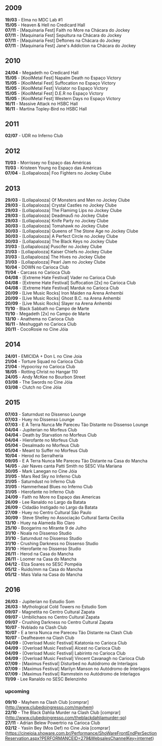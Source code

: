 ## 2009

__19/03__ - Elma no MDC Lab #1  
__15/05__ - Heaven & Hell no Credicard Hall  
__07/11__ - [Maquinaria Fest] Faith no More na Chácara do Jockey  
__07/11__ - [Maquinaria Fest] Sepultura na Chácara do Jockey  
__07/11__ - [Maquinaria Fest] Deftones na Chácara do Jockey  
__07/11__ - [Maquinaria Fest] Jane's Addiction na Chácara do Jockey  

## 2010

__24/04__ - Megadeth no Credicard Hall  
__15/05__ - [KoolMetal Fest] Napalm Death no Espaço Victory  
__15/05__ - [KoolMetal Fest] Suffocation no Espaço Victory  
__15/05__ - [KoolMetal Fest] Violator no Espaço Victory  
__15/05__ - [KoolMetal Fest] D.E.R no Espaço Victory  
__15/05__ - [KoolMetal Fest] Western Days no Espaço Victory  
__16/11__ - Massive Attack no HSBC Hall  
__16/11__ - Martina Topley-Bird no HSBC Hall  

## 2011

__02/07__ - UDR no Inferno Club  

## 2012

__11/03__ - Morrissey no Espaço das Américas  
__11/03__ - Kristeen Young no Espaço das Américas  
__07/04__ - [Lollapalooza] Foo Fighters no Jockey Clube  

## 2013

__29/03__ - [Lollapalooza] Of Monsters and Men no Jockey Clube  
__29/03__ - [Lollapalooza] Crystal Castles no Jockey Clube  
__29/03__ - [Lollapalooza] The Flamimg Lips no Jockey Clube  
__29/03__ - [Lollapalooza] Deadmau5 no Jockey Clube  
__29/03__ - [Lollapalooza] Knife Party no Jockey Clube  
__30/03__ - [Lollapalooza] Tomahawk no Jockey Clube  
__30/03__ - [Lollapalooza] Queens of The Stone Age no Jockey Clube  
__30/03__ - [Lollapalooza] A Perfect Circle no Jockey Clube  
__30/03__ - [Lollapalooza] The Black Keys no Jockey Clube  
__31/03__ - [Lollapalooza] Puscifer no Jockey Clube  
__31/03__ - [Lollapalooza] Kaiser Chiefs no Jockey Clube  
__31/03__ - [Lollapalooza] The Hives no Jockey Clube  
__31/03__ - [Lollapalooza] Pearl Jam no Jockey Clube  
__10/04__ - DOWN no Carioca Club  
__11/04__ - Carcass no Carioca Club  
__04/08__ - [Extreme Hate Festival] Vader no Carioca Club  
__04/08__ - [Extreme Hate Festival] Suffocation [2x] no Carioca Club  
__04/08__ - [Extreme Hate Festival] Marduk no Carioca Club  
__20/09__ - [Live Music Rocks] Iron Maiden na Arena Anhembi  
__20/09__ - [Live Music Rocks] Ghost B.C. na Arena Anhembi  
__20/09__ - [Live Music Rocks] Slayer na Arena Anhembi  
__11/10__ - Black Sabbath no Campo de Marte   
__11/10__ - Megadeth [2x] no Campo de Marte  
__13/10__ - Anathema no Carioca Club   
__16/11__ - Meshuggah no Carioca Club   
__20/11__ - CocoRosie  no Cine Jóia  

## 2014

__24/01__ - EMICIDA + Don L  no Cine Joia  
__21/04__ - Torture Squad no Carioca Club   
__21/04__ - Hypocrisy no Carioca Club  
__18/05__ - Rotting Christ no Hangar 110  
__24/05__ - Andy McKee no Bourbon Street  
__03/08__ - The Swords no Cine Jóia  
__03/08__ - Clutch no Cine Jóia  

## 2015

__07/03__ - Saturndust no Dissenso Lounge  
__07/03__ - Huey no Dissenso Lounge  
__07/03__ - E A Terra Nunca Me Pareceu Tão Distante no Dissenso Lounge  
__04/04__ - Jupiterian no Morfeus Club  
__04/04__ - Death by Starvation no Morfeus Club  
__04/04__ - Hierofante no Morfeus Club  
__05/04__ - Desalmado no Morfeus Club  
__05/04__ - Meant to Suffer no Morfeus Club  
__10/04__ - Herod no Serralheria  
__09/05__ - E A Terra Nunca Me Pareceu Tão Distante na Casa do Mancha  
__14/05__ - Jair Naves canta Patti Smith no SESC Vila Mariana  
__30/05__ - Mark Lanegan no Cine Jóia  
__31/05__ - Mars Red Sky no Inferno Club  
__31/05__ - Saturndust no Inferno Club  
__31/05__ - Hammerhead Blues no Inferno Club  
__31/05__ - Hierofante no Inferno Club  
__24/09__ - Faith no More no Espaço das Americas  
__26/09__ - Lee Ranaldo no Largo da Batata  
__26/09__ - Cidadão Instigado no Largo da Batata  
__27/09__ - Huey no Centro Cultural São Paulo  
__30/09__ - Steve Shelley no Associação Cultural Santa Cecilia  
__13/10__ - Huey na Alameda Rio Claro  
__25/10__ - Boogarins no Mirante 9 de Julho  
__31/10__ - Noala no Dissenso Studio  
__31/10__ - Saturndust no Dissenso Studio  
__31/10__ - Crushing Darkness no Dissenso Studio  
__31/10__ - Hierofante no Dissenso Studio  
__26/11__ - Herod na Casa do Mancha  
__26/11__ - Loomer na Casa do Mancha  
__04/12__ - Elza Soares no SESC Pompéia  
__05/12__ - Ruido/mm na Casa do Mancha  
__05/12__ - Mais Valia na Casa do Mancha  

## 2016

__26/03__ - Jupiterian no Estudio Som  
__26/03__ - Mythological Cold Towers no Estudio Som  
__09/07__ - Magnetita no Centro Cultural Zapata   
__09/07__ - Umbilichaos no Centro Cultural Zapata  
__09/07__ - Crushing Darkness no Centro Cultural Zapata   
__10/07__ - Nvblado na Clash Club   
__10/07__ - E a terra Nunca me Pareceu Tão Distante na Clash Club  
__10/07__ - Deafheaven na Clash Club  
__04/09__ - [Overload Music Festival] Katatonia no Carioca Club  
__04/09__ - [Overload Music Festival] Alcest no Carioca Club  
__04/09__ - [Overload Music Festival] Labirinto no Carioca Club  
__04/09__ - [Overload Music Festival] Vincent Cavanagh no Carioca Club  
__07/09__ - [Maximus Festival] Disturbed no Autódromo de Interlagos  
__07/09__ - [Maximus Festival] Marilyn Manson no Autódromo de Interlagos  
__07/09__ - [Maximus Festival] Rammstein no Autódromo de Interlagos  
__11/09__ - Lee Ranaldo no SESC Belenzinho  

### upcoming  
__09/10__ - Mayhem na Clash Club [comprar] (http://www.clubedoingresso.com/mayhem)    
__22/10__ - The Black Dahlia Murder na Clash Club [comprar] (http://www.clubedoingresso.com/theblackdahliamurder-sp)  
__27/11__ - Adrian Belew Powertrio na Carioca Club  
__02/12__ - Yasiin Bey (Mos Def) no Cine Joia [comprar] (https://cinejoia.showare.com.br/Performance/ShoWareFrontEndPerSectionReservation.aspx?PERFORMANCEID=279&WebsalesChannelKey=internet)    
